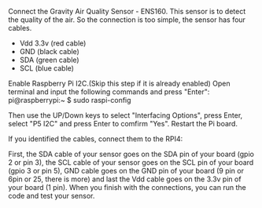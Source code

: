 Connect the Gravity Air Quality Sensor - ENS160. This sensor is to detect the quality of the air.
So the connection is too simple, the sensor has four cables.


* Vdd 3.3v (red cable)
* GND (black cable)
* SDA (green cable)
* SCL (blue cable)

Enable Raspberry Pi I2C.(Skip this step if it is already enabled) Open terminal and input the following commands and press "Enter":
pi@raspberrypi:~ $ sudo raspi-config

Then use the UP/Down keys to select "Interfacing Options", press Enter, select "P5 I2C" and press Enter to comfirm "Yes". Restart the Pi board.

If you identified the cables, connect them to the RPI4:


First, the SDA cable of your sensor goes on the SDA pin of your board (gpio 2 or pin 3), the SCL cable of your sensor goes on the SCL pin of your board (gpio 3 or pin 5), GND cable goes on the GND pin of your board (9 pin or 6pin or 25, there is more) and last the Vdd cable goes on the 3.3v pin of your board (1 pin). When you finish with the connections, you can run the code and test your sensor.